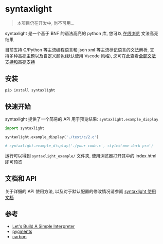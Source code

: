 # syntaxlight

> 本项目仍在开发中, 尚不可用...

syntaxlight 是一个基于 BNF 的语法高亮的 python 库, 您可以 [在线浏览]() 文法高亮结果

目前支持 C/Python 等主流编程语言和 json xml 等主流标记语言的文法解析, 支持多种高亮主题以及自定义颜色(默认使用 Vscode 风格), 您可在此查看[全部文法支持和高亮支持](https://luzhixing12345.github.io/syntaxlight/articles/%E7%94%A8%E6%88%B7%E6%89%8B%E5%86%8C/%E5%85%A8%E9%83%A8%E6%96%87%E6%B3%95%E6%94%AF%E6%8C%81/)

## 安装

```bash
pip install syntaxlight
```

## 快速开始

syntaxlight 提供了一个简易的 API 用于预览结果: `syntaxlight.example_display`

```python
import syntaxlight

syntaxlight.example_display('./test/c/2.c')

# syntaxlight.example_display('./your-code.c', style='one-dark-pro')
```

运行可以得到 `syntaxlight_example/` 文件夹, 使用浏览器打开其中的 index.html 即可预览

## 文档和 API

关于详细的 API 使用方法, 以及对于默认配置的修改情况请参阅 [syntaxlight 使用文档](https://luzhixing12345.github.io/syntaxlight/)

## 参考

- [Let's Build A Simple Interpreter](https://ruslanspivak.com/lsbasi-part1/)
- [pygments](https://pygments.org/)
- [carbon](https://carbon.now.sh/)